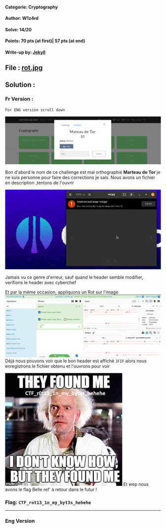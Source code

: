 #### Categorie: Cryptography
#### **Author**: W1z4rd
#### Solve: 14/20 
#### Points: 70 pts (at first)|  57 pts (at end)
#### Write-up by: [Jekyll](https://twitter.com/Ted_Kouhouenou/) 
## File : [rot.jpg](Files/rot.jpg)




## Solution :
### Fr Version : 

`For ENG version scroll down` 

![](Images/marteau.png)

Bon d'abord le nom de ce challenge est mal orthographié **Marteau de Tor** je ne suis personne pour faire des corrections je sais.
Nous avons un fichier en description ,tentons de l'ouvrir 

![](Images/sec.png)

Jamais vu ce genre d'erreur, sauf quand le header semble modifier, verifions le header avec cyberchef

Et par la même occasion, appliquons un Rot sur l'image
![rot](Images/rot.png)
Déjà nous pouvons voir que le bon header est affiché `JFIF`  alors nous enregistrons le fichier obtenu et l'ouvrons pour voir

![](Images/download.jpg)
Et wep nous avons le flag 
Belle ref' à retour dans le futur !
### Flag: `CTF_rot13_1n_my_byt3s_hehehe`


--------------------------------------------------------------------------------
### Eng Version 
